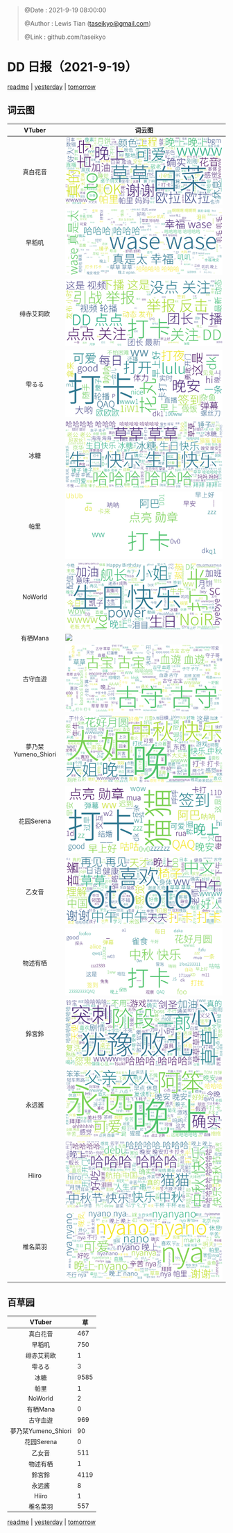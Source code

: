 > @Date    : 2021-9-19 08:00:00
>
> @Author  : Lewis Tian (taseikyo@gmail.com)
>
> @Link    : github.com/taseikyo

# DD 日报（2021-9-19）

[readme](../README.md) | [yesterday](2021-9-18.md) | [tomorrow](2021-9-20.md)

## 词云图

|VTuber|词云图|
|:-:|-|
|真白花音|![](../../images/daily/21402309_2021-9-19_purge_wordcloud.png)|
|早稻叽|![](../../images/daily/41682_2021-9-19_purge_wordcloud.png)|
|绯赤艾莉欧|![](../../images/daily/21396545_2021-9-19_purge_wordcloud.png)|
|雫るる|![](../../images/daily/21013446_2021-9-19_purge_wordcloud.png)|
|冰糖|![](../../images/daily/876396_2021-9-19_purge_wordcloud.png)|
|帕里|![](../../images/daily/4895312_2021-9-19_purge_wordcloud.png)|
|NoWorld|![](../../images/daily/21448649_2021-9-19_purge_wordcloud.png)|
|有栖Mana|![](../../images/daily/6542258_2021-9-19_purge_wordcloud.png)|
|古守血遊|![](../../images/daily/8725120_2021-9-19_purge_wordcloud.png)|
|夢乃栞Yumeno_Shiori|![](../../images/daily/14052636_2021-9-19_purge_wordcloud.png)|
|花园Serena|![](../../images/daily/14327465_2021-9-19_purge_wordcloud.png)|
|乙女音|![](../../images/daily/21320551_2021-9-19_purge_wordcloud.png)|
|物述有栖|![](../../images/daily/21449083_2021-9-19_purge_wordcloud.png)|
|鈴宮鈴|![](../../images/daily/21685677_2021-9-19_purge_wordcloud.png)|
|永远酱|![](../../images/daily/21701071_2021-9-19_purge_wordcloud.png)|
|Hiiro|![](../../images/daily/21919321_2021-9-19_purge_wordcloud.png)|
|椎名菜羽|![](../../images/daily/22347054_2021-9-19_purge_wordcloud.png)|

## 百草园

|VTuber|草|
|:-:|-|
|真白花音|467|
|早稻叽|750|
|绯赤艾莉欧|1|
|雫るる|3|
|冰糖|9585|
|帕里|1|
|NoWorld|2|
|有栖Mana|0|
|古守血遊|969|
|夢乃栞Yumeno_Shiori|90|
|花园Serena|0|
|乙女音|511|
|物述有栖|1|
|鈴宮鈴|4119|
|永远酱|8|
|Hiiro|1|
|椎名菜羽|557|

[readme](../README.md) | [yesterday](2021-9-18.md) | [tomorrow](2021-9-20.md)
